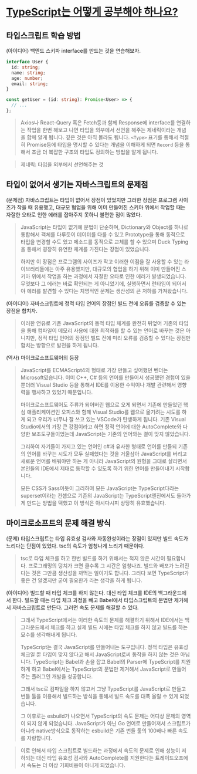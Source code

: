 # [TypeScript는 어떻게 공부해야 하나요?](https://yozm.wishket.com/magazine/detail/1376/)

## 타입스크립트 학습 방법

(아이디어) 백엔드 스키파 interface를 만드는 것을 연습해보자.

```ts
interface User {
  id: string;
  name: string;
  age: number;
  email: string;
}

const getUser = (id: string): Promise<User> => {
  // ...
};
```

> Axios나 React-Query 혹은 Fetch등과 함께 Response에 interface를 연결하는 작업을 한번 해보고 나면 타입을 외부에서 선언을 해주는 제네릭이라는 개념을 함께 알게 됩니다. 깊은 것은 아직 몰라도 됩니다. `<Type>` 표기를 통해서 적절히 Promise등에 타입을 명시할 수 있다는 개념을 이해하게 되면 `Record` 등을 통해서 조금 더 복잡한 구조의 타입도 정의하는 방법을 알게 됩니다.

> 제네릭: 타입을 외부에서 선언해주는 것

## 타입이 없어서 생기는 자바스크립트의 문제점

(문제점) 자바스크립트는 타입이 없어서 장점이 있었지만 그러한 장점은 프로그램 사이즈가 작을 때 유용했고, 대규모 협업을 위해 이미 만들어진 스키마 위에서 작업할 때는 자잘한 오타로 인한 에러를 잡아주지 못하니 불편한 점이 많았다.

> JavaScript는 타입이 없기에 문법이 단순하며, Dictionary와 Object를 하나로 통합해서 객체를 다루듯이 데이터를 다룰 수 있고 Prototype을 통해 동적으로 타입을 변경할 수도 있고 메소드를 동적으로 교체를 할 수 있으며 Duck Typing을 통해서 굉장히 유연한 체계를 가진다는 장점이 있었습니다.
>
> 하지만 이 장점은 프로그램의 사이즈가 작고 이러한 이점을 잘 사용할 수 있는 라이브러리들에는 아주 유용했지만, 대규모의 협업을 하기 위해 이미 만들어진 스키마 위에서 작업을 하는 과정에서 자잘한 오타로 인한 에러가 발생되었습니다. 무엇보다 그 에러는 바로 확인되는 게 아니었기에, 실행하면서 런타임이 되어서야 에러를 발견할 수 있다는 치명적인 문제는 생산성의 큰 저하를 가져왔습니다.

(아이디어) 자바스크립트에 정적 타입 언어의 장점인 빌드 전에 오류를 검증할 수 있는 장점을 합치자.

> 이러한 연유로 기존 JavaScript의 동적 타입 체계를 완전히 뒤엎어 기존의 타입을 통해 컴파일이 메모리 사용에 대한 최적화를 할 수 있는 언어로 바꾸는 것은 아니지만, 정적 타입 언어의 장점인 빌드 전에 미리 오류를 검증할 수 있다는 장점만 합치는 방향으로 발전을 하게 됩니다.

(역사) 마이크로소프트웨어의 등장

> JavaScript를 ECMAScript4의 형태로 가장 만들고 싶어했던 벤더는 Microsoft였습니다. 이미 C++, C# 등의 언어를 만들어서 성공했던 경험이 있을뿐더러 Visual Studio 등을 통해서 IDE를 이용한 수익이나 개발 관련해서 영향력을 행사하고 있었기 때문입니다.
>
> 마이크로소프트웨어도 주류가 되어버린 웹으로 오게 되면서 기존에 만들었던 핵심 애플리케이션인 오피스와 함께 Visual Studio를 웹으로 옮기려는 시도를 하게 되고 우리가 너무나 잘 쓰고 있는 VSCode가 탄생하게 됩니다. 기존 Visual Studio에서의 가장 큰 강점이라고 하면 정적 언어에 대한 AutoComplete와 다양한 보조도구들이었는데 JavaScript는 기존의 언어와는 결이 맞지 않았습니다.
>
> 그리하여 자기들이 가지고 있는 언어인 c#과 유사한 형태로 언어를 만들되 기존의 언어를 바꾸는 시도가 모두 실패했다는 것을 거울삼아 JavaScript를 버리고 새로운 언어를 배워야만 하는 게 아니라 JavaScript의 원형을 그대로 살리면서 본인들의 IDE에서 제대로 동작할 수 있도록 하기 위한 언어를 만들어내기 시작합니다.
>
> 모든 CSS가 Sass이듯이 그리하여 모든 JavaScript는 TypeScript다라는 superset이라는 컨셉으로 기존의 JavaScript는 TypeScript엔진에서도 돌아가게 만드는 방법을 택했고 이 방식은 아시다시피 상당히 유효했습니다.

## 마이크로소프트의 문제 해결 방식

(문제) 타입스크립트는 타입 유효성 검사와 자동완성이라는 장점이 있지만 빌드 속도가 느리다는 단점이 있었다. tsc의 속도가 엄청나게 느리기 때문이다.

> tsc로 타입 체크를 하고 한번 빌드를 하기 위해서는 적지 않은 시간이 필요합니다. 프로그래밍의 덩치가 크면 클수록 그 시간은 엄청나죠. 빌드와 배포가 느려진다는 것은 그만큼 생산성을 까먹는 일이기도 합니다. 그러다 보면 TypeScript가 좋은 건 알겠지만 굳이 필요한가 라는 생각을 하게 됩니다.

(아이디어) 빌드할 때 타입 체크를 하지 않는다. 대신 타입 체크를 IDE의 백그라운드에서 한다. 빌드할 때는 타입 체크 과정을 빼고 Babel에서 타입스크립트의 문법만 제거해서 자바스크립트로 만든다. 그러면 속도 문제를 해결할 수 있다.

> 그래서 TypeScript에서는 이러한 속도의 문제를 해결하기 위해서 IDE에서는 백그라운드에서 체크를 하고 실제 빌드 시에는 타입 체크를 하지 않고 빌드를 하는 묘수를 생각해내게 됩니다.
>
> TypeScript는 결국 JavaScript를 만들어내는 도구입니다. 정적 타입은 유효성 체크일 뿐 타입이 맞지 않다고 해서 JavaScript로써 동작을 하지 않는 것은 아닙니다. TypeScript는 Babel과 손을 잡고 Babel의 Parser에 TypeScript를 지원하게 하고 Babel에서는 TypeScript의 문법만 제거해서 JavaScript로 만들어 주는 플러그인 개발을 성공합니다.
>
> 그래서 tsc로 컴파일을 하지 않고서 그냥 TypeScript를 JavaScript로 만들고 번들 툴을 이용해서 빌드하는 방식을 통해서 빌드 속도를 대폭 올릴 수 있게 되었습니다.
>
> 그 이후로는 esbuild가 나오면서 TypeScript의 속도 문제는 어디상 문제의 영역이 되지 않게 되었습니다. JavaScript가 아닌 Go 언어로 만들어져서 스크립트가 아니라 native방식으로 동작하는 esbuild은 기존 번들 툴의 100배나 빠른 속도를 자랑합니다.

> 이로 인해서 타입 스크립트로 빌드하는 과정에서 속도의 문제로 인해 성능이 저하되는 대신 타입 유효성 검사와 AutoComplete를 지원한다는 트레이드오프에서 속도는 더 이상 기회비용이 아니게 되었습니다.
